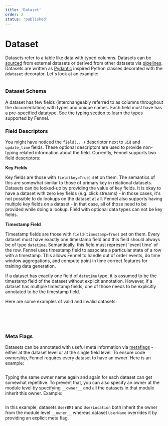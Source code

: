 ```yaml
---
title: 'Dataset'
order: 2
status: 'published'
---
```


# Dataset

Datasets refer to a table like data with typed columns. Datasets can be 
[sourced](/concepts/source) from external datasets or derived from other
datasets via [pipelines](/concepts/pipeline). Datasets are written as 
[Pydantic](https://docs.pydantic.dev/) inspired Python classes decorated 
with the `@dataset` decorator. Let's look at an example:

<pre snippet="datasets/datasets#user_dataset"></pre>

### Dataset Schema

A dataset has few fields (interchangeably referred to as columns throughout the
documentation) with types and unique names. Each field must have has a 
pre-specified datatype. See the [typing](/api-reference/data-types/core-types) 
section to learn the types supported by Fennel.

### Field Descriptors

You might have noticed the `field(...)` descriptor next to `uid` and 
`update_time` fields. These optional descriptors are used to provide non-typing
related information about the field. Currently, Fennel supports two
field descriptors:

**Key Fields**

Key fields are those with `field(key=True)` set on them. The semantics of this 
are somewhat similar to those of primary key in relational datasets. Datasets 
can be looked-up by providing the value of key fields. It is okay to have a 
dataset with zero key fields (e.g. click streams) - in those cases, it's not 
possible to do lookups on the dataset at all. Fennel also supports having 
multiple key fields on a dataset - in that case, all of those need to be 
provided while doing a lookup. Field with optional data types can not be key
fields. 

**Timestamp Field**

Timestamp fields are those with `field(timestamp=True)` set on them. Every 
dataset must have exactly one timestamp field and this field should always
be of type `datetime`. Semantically, this field must represent 'event time'
of the row. Fennel uses timestamp field to associate a particular state of
a row with a timestamp. This allows Fennel to handle out of order events, 
do time window aggregations, and compute point in time correct features for
training data generation.

If a dataset has exactly one field of `datetime` type, it is assumed to be
the timestamp field of the dataset without explicit annotation. However, if
a dataset has multiple timestamp fields, one of those needs to be explicitly
annotated to be the timestamp field.

Here are some examples of valid and invalid datasets:

<pre snippet="datasets/datasets#valid_user_dataset" status="success"
    message="Sole datetime field as timestamp field, okay to have no keys">
</pre>


<pre snippet="datasets/datasets#invalid_user_dataset_optional_key_field"
    status="error" message="Key fields can not have optional type"
    highlight="7">
</pre>


<pre snippet="datasets/datasets#invalid_user_dataset_no_datetime_field"
    status="error" message="No datetime field, so no timestamp field">
</pre>


<pre snippet="datasets/datasets#invalid_user_dataset_ambiguous_timestamp_field"
status="error" message="Multile datetime fields without explicit timestamp field"
    highlight="9,10">
</pre>

<pre snippet="datasets/datasets#valid_dataset_multiple_datetime_fields"
    status="success" message="Multiple datetime fields but one explicit timestamp field"
    highlight="9">
</pre>

### Meta Flags

Datasets can be annotated with useful meta information via 
[metaflags](/data-quality/metaflags) - either at the dataset level or at the 
single field level. To ensure code ownership, Fennel requires every dataset to
have an owner. Here is an example:

<pre snippet="datasets/datasets#metaflags_dataset" highlight="4"></pre>

Typing the same owner name again and again for each dataset can get somewhat
repetitive. To prevent that, you can also specify an owner at the module level
by specifying `__owner__` and all the datasets in that module inherit
this owner. Example:

<pre snippet="datasets/datasets#metaflags_dataset_default_owners" highlight="4"></pre>

In this example, datasets `UserBMI` and `UserLocation` both inherit the owner
from the module level `__owner__` whereas dataset `UserName` overrides it by
providing an explicit meta flag.